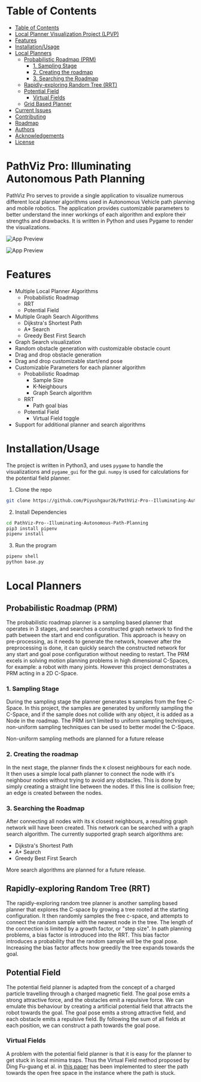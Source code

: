 # Table of Contents

- [Table of Contents](#table-of-contents)
- [Local Planner Visualization Project (LPVP)](#local-planner-visualization-project-lpvp)
- [Features](#features)
- [Installation/Usage](#installationusage)
- [Local Planners](#local-planners)
  - [Probabilistic Roadmap (PRM)](#probabilistic-roadmap-prm)
    - [1. Sampling Stage](#1-sampling-stage)
    - [2. Creating the roadmap](#2-creating-the-roadmap)
    - [3. Searching the Roadmap](#3-searching-the-roadmap)
  - [Rapidly-exploring Random Tree (RRT)](#rapidly-exploring-random-tree-rrt)
  - [Potential Field](#potential-field)
    - [Virtual Fields](#virtual-fields)
  - [Grid Based Planner](#grid-based-planner)
- [Current Issues](#current-issues)
- [Contributing](#contributing)
- [Roadmap](#roadmap)
- [Authors](#authors)
- [Acknowledgements](#acknowledgements)
- [License](#license)

# PathViz Pro: Illuminating Autonomous Path Planning

PathViz Pro serves to provide a single application to visualize numerous different local planner algorithms
used in Autonomous Vehicle path planning and mobile robotics. The application
provides customizable parameters to better understand the inner workings of each algorithm and explore their strengths and drawbacks. It is written in Python and uses Pygame to render the visualizations.

![App Preview](media/lpvp.gif)

![App Preview](media/prm_stage_1.gif)

# Features

- Multiple Local Planner Algorithms
  - Probabilistic Roadmap
  - RRT
  - Potential Field
- Multiple Graph Search Algorithms
  - Dijkstra's Shortest Path
  - A\* Search
  - Greedy Best First Search
- Graph Search visualization
- Random obstacle generation with customizable obstacle count
- Drag and drop obstacle generation
- Drag and drop customizable start/end pose
- Customizable Parameters for each planner algorithm
  - Probabilistic Roadmap
    - Sample Size
    - K-Neighbours
    - Graph Search algorithm
  - RRT
    - Path goal bias
  - Potential Field
    - Virtual Field toggle
- Support for additional planner and search algorithms

# Installation/Usage

The project is written in Python3, and uses `pygame` to handle the visualizations and `pygame_gui` for the gui. `numpy` is used
for calculations for the potential field planner.

1. Clone the repo

```bash
git clone https://github.com/Piyushgaur26/PathViz-Pro--Illuminating-Autonomous-Path-Planning.git
```

2. Install Dependencies

```bash
cd PathViz-Pro--Illuminating-Autonomous-Path-Planning
pip3 install pipenv
pipenv install
```

3. Run the program

```bash
pipenv shell
python base.py
```

# Local Planners

## Probabilistic Roadmap (PRM)

The probabilistic roadmap planner is a sampling based planner that operates in 3 stages, and searches a constructed graph network to
find the path between the start and end configuration. This approach is heavy on pre-processing, as it needs to
generate the network, however after the preprocessing is done, it can quickly search the constructed network
for any start and goal pose configuration without needing to restart. The PRM excels in solving motion planning problems in high dimensional C-Spaces, for example: a robot with many joints. However this project demonstrates a PRM acting in a 2D C-Space.

### 1. Sampling Stage

During the sampling stage the planner generates `N` samples from the free C-Space.
In this project, the samples are generated by uniformly sampling the C-Space, and if the sample
does not collide with any object, it is added as a Node in the roadmap. The PRM isn't limited to
uniform sampling techniques, non-uniform sampling techniques can be used to better model the C-Space.

Non-uniform sampling methods are planned for a future release

### 2. Creating the roadmap

In the next stage, the planner finds the `K` closest neighbours for each node. It then uses a simple local path planner
to connect the node with it's neighbour nodes without trying to avoid any obstacles. This is done by simply
creating a straight line between the nodes. If this line is collision free; an edge is created between the nodes.

### 3. Searching the Roadmap

After connecting all nodes with its `K` closest neighbours, a resulting graph network will have been created.
This network can be searched with a graph search algorithm. The currently supported graph search algorithms are:

- Dijkstra's Shortest Path
- A\* Search
- Greedy Best First Search

More search algorithms are planned for a future release.

## Rapidly-exploring Random Tree (RRT)

The rapidly-exploring random tree planner is another sampling based planner that explores the C-space by growing a tree rooted at the starting configuration.
It then randomly samples the free c-space, and attempts to connect the random sample with the nearest node in the tree.
The length of the connection is limited by a growth factor, or "step size". In path planning problems, a bias factor
is introduced into the RRT. This bias factor introduces a probability that the random sample will be the goal pose.
Increasing the bias factor affects how greedily the tree expands towards the goal.

## Potential Field

The potential field planner is adapted from the concept of a charged particle travelling through a charged magnetic field.
The goal pose emits a strong attractive force, and the obstacles emit a repulsive force. We can emulate this behaviour by
creating a artificial potential field that attracts the robot towards the goal. The goal pose emits a strong attractive field,
and each obstacle emits a repulsive field. By following the sum of all fields at each position, we can construct a path towards
the goal pose.

### Virtual Fields

A problem with the potential field planner is that it is easy for the planner to get stuck in local
minima traps. Thus the Virtual Field method proposed by Ding Fu-guang et al. in [this paper](https://ieeexplore.ieee.org/document/1626816)
has been implemented to steer the path towards the open free space in the instance where the path is stuck.
